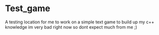 # Test_game
A testing location for me to work on a simple text game to build up my c++ knowledge im very bad right now so dont expect much from me ;)
